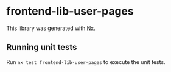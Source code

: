 # frontend-lib-user-pages

This library was generated with [Nx](https://nx.dev).

## Running unit tests

Run `nx test frontend-lib-user-pages` to execute the unit tests.
